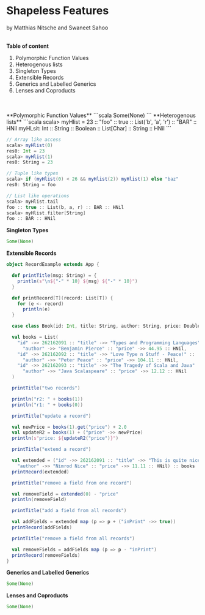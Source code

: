Shapeless Features
==================
by Matthias Nitsche and Swaneet Sahoo <br><br>

**Table of content**

 1. Polymorphic Function Values
 2. Heterogenous lists
 3. Singleton Types
 4. Extensible Records
 5. Generics and Labelled Generics
 6. Lenses and Coproducts
<br>
<br>
**Polymorphic Function Values**
```scala
Some(None)
```
**Heterogenous lists**
```scala
scala> myHlist = 23 :: "foo" :: true :: List('b', 'a', 'r') :: "BAR" :: HNil
myHLsit: Int :: String :: Boolean :: List[Char] :: String :: HNil
```

```scala
// Array like access
scala> myHlist(0)
res0: Int = 23
scala> myHlist(1)
res0: String = 23

// Tuple like types
scala> if (myHlist(0) < 26 && myHlist(2)) myHlist(1) else "baz"
res0: String = foo

// List like operations
scala> myHlist.tail
foo :: true :: List(b, a, r) :: BAR :: HNil
scala> myHlist.filter[String]
foo :: BAR :: HNil

```
**Singleton Types**
```scala
Some(None)
```
**Extensible Records**
```scala
object RecordExample extends App {

  def printTitle(msg: String) = {
    println(s"\n${"-" * 10} ${msg} ${"-" * 10}")
  }

  def printRecord[T](record: List[T]) {
    for (e <- record)
      println(e)
  }

  case class Book(id: Int, title: String, author: String, price: Double)

  val books = List(
    "id" ->> 262162091 :: "title" ->> "Types and Programming Languages" ::
      "author" ->> "Benjamin Pierce" :: "price" ->> 44.95 :: HNil,
    "id" ->> 262162092 :: "title" ->> "Love Type n Stuff - Peace!" ::
      "author" ->> "Peter Peace" :: "price" ->> 104.11 :: HNil,
    "id" ->> 262162093 :: "title" ->> "The Tragedy of Scala and Java" ::
      "author" ->> "Java Scalaspeare" :: "price" ->> 12.12 :: HNil
  )

  printTitle("two records")

  println("r2: " + books(1))
  println("r1: " + books(0))

  printTitle("update a record")

  val newPrice = books(1).get("price") + 2.0
  val updateR2 = books(1) + ("price" ->> newPrice)
  println(s"price: ${updateR2("price")}")

  printTitle("extend a record")

  val extended = ("id" ->> 262162091 :: "title" ->> "This is quite nice!" ::
    "author" ->> "Nimrod Nice" :: "price" ->> 11.11 :: HNil) :: books
  printRecord(extended)

  printTitle("remove a field from one record")

  val removeField = extended(0) - "price"
  println(removeField)

  printTitle("add a field from all records")

  val addFields = extended map (p => p + ("inPrint" ->> true))
  printRecord(addFields)

  printTitle("remove a field from all records")

  val removeFields = addFields map (p => p - "inPrint")
  printRecord(removeFields)
}
```
**Generics and Labelled Generics**
```scala
Some(None)
```
**Lenses and Coproducts**
```scala
Some(None)
```
